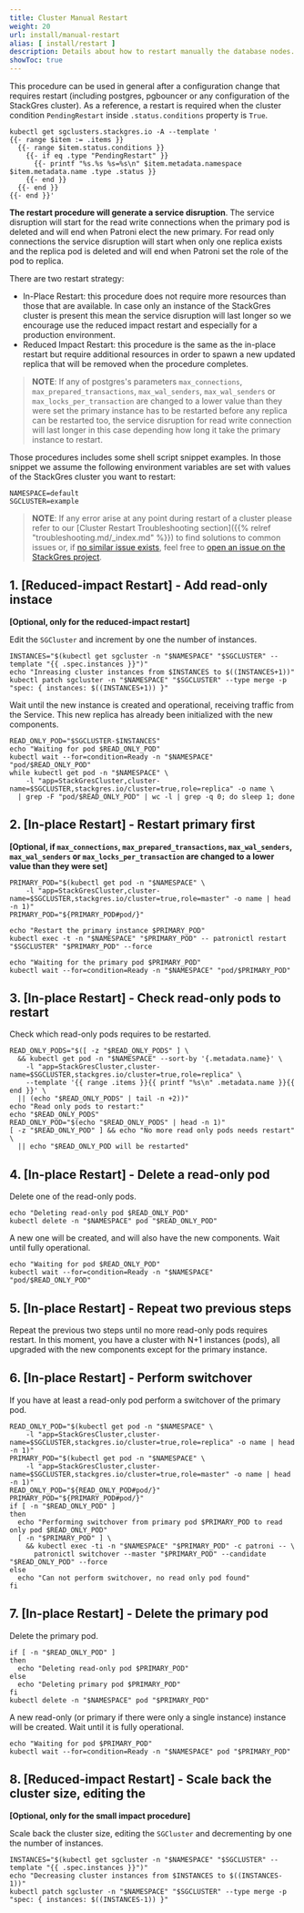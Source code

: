 ```yaml
---
title: Cluster Manual Restart
weight: 20
url: install/manual-restart
alias: [ install/restart ]
description: Details about how to restart manually the database nodes.
showToc: true
---
```


This procedure can be used in general after a configuration change that requires restart (including
 postgres, pgbouncer or any configuration of the StackGres cluster). As a reference, a restart is
 required when the cluster condition `PendingRestart` inside `.status.conditions` property is
 `True`.

```shell
kubectl get sgclusters.stackgres.io -A --template '
{{- range $item := .items }}
  {{- range $item.status.conditions }}
    {{- if eq .type "PendingRestart" }}
      {{- printf "%s.%s %s=%s\n" $item.metadata.namespace $item.metadata.name .type .status }}
    {{- end }}
  {{- end }}
{{- end }}'
```

**The restart procedure will generate a service disruption**. The service disruption will start for the
 read write connections when the primary pod is deleted and will end when Patroni elect the new
 primary. For read only connections the service disruption will start when only one replica exists
 and the replica pod is deleted and will end when Patroni set the role of the pod to replica.

There are two restart strategy:

* In-Place Restart: this procedure does not require more resources than those that are available.
 In case only an instance of the StackGres cluster is present this mean the service disruption
 will last longer so we encourage use the reduced impact restart and especially for a production
 environment.
* Reduced Impact Restart: this procedure is the same as the in-place restart but require additional
 resources in order to spawn a new updated replica that will be removed when the procedure completes.

> **NOTE**: If any of postgres's parameters `max_connections`, `max_prepared_transactions`, `max_wal_senders`,
> `max_wal_senders` or `max_locks_per_transaction` are changed to a lower value than they were set
> the primary instance has to be restarted before any replica can be restarted too, the service disruption
> for read write connection will last longer in this case depending how long it take the primary instance
> to restart.

Those procedures includes some shell script snippet examples. In those snippet we assume the
 following environment variables are set with values of the StackGres cluster you want to restart:

```shell
NAMESPACE=default
SGCLUSTER=example
```

> **NOTE**: If any error arise at any point during restart of a cluster please refer to our [Cluster Restart Troubleshooting section]({{% relref "troubleshooting.md/_index.md" %}})
> to find solutions to common issues or, if [no similar issue exists](https://gitlab.com/ongresinc/stackgres/-/issues?scope=all&utf8=%E2%9C%93&state=all),
> feel free to [open an issue on the StackGres project](https://gitlab.com/ongresinc/stackgres/-/issues/new?issue%5Bassignee_id%5D=&issue%5Bmilestone_id%5D=).

## 1. \[Reduced-impact Restart\] - Add read-only instace

**\[Optional, only for the reduced-impact restart\]**

Edit the `SGCluster` and increment by one the number of instances.

```shell
INSTANCES="$(kubectl get sgcluster -n "$NAMESPACE" "$SGCLUSTER" --template "{{ .spec.instances }}")"
echo "Inreasing cluster instances from $INSTANCES to $((INSTANCES+1))"
kubectl patch sgcluster -n "$NAMESPACE" "$SGCLUSTER" --type merge -p "spec: { instances: $((INSTANCES+1)) }"
```

Wait until the new instance is created and operational, receiving traffic from the Service. This new
 replica has already been initialized with the new components.

```shell
READ_ONLY_POD="$SGCLUSTER-$INSTANCES"
echo "Waiting for pod $READ_ONLY_POD"
kubectl wait --for=condition=Ready -n "$NAMESPACE" "pod/$READ_ONLY_POD"
while kubectl get pod -n "$NAMESPACE" \
    -l "app=StackGresCluster,cluster-name=$SGCLUSTER,stackgres.io/cluster=true,role=replica" -o name \
  | grep -F "pod/$READ_ONLY_POD" | wc -l | grep -q 0; do sleep 1; done
```

## 2. \[In-place Restart\] - Restart primary first

**\[Optional, if `max_connections`, `max_prepared_transactions`, `max_wal_senders`,
 `max_wal_senders` or `max_locks_per_transaction` are changed to a lower value than they were set\]**

```shell
PRIMARY_POD="$(kubectl get pod -n "$NAMESPACE" \
    -l "app=StackGresCluster,cluster-name=$SGCLUSTER,stackgres.io/cluster=true,role=master" -o name | head -n 1)"
PRIMARY_POD="${PRIMARY_POD#pod/}"

echo "Restart the primary instance $PRIMARY_POD"
kubectl exec -t -n "$NAMESPACE" "$PRIMARY_POD" -- patronictl restart "$SGCLUSTER" "$PRIMARY_POD" --force

echo "Waiting for the primary pod $PRIMARY_POD"
kubectl wait --for=condition=Ready -n "$NAMESPACE" "pod/$PRIMARY_POD"
```

## 3. \[In-place Restart\] - Check read-only pods to restart

Check which read-only pods requires to be restarted.

```shell
READ_ONLY_PODS="$([ -z "$READ_ONLY_PODS" ] \
  && kubectl get pod -n "$NAMESPACE" --sort-by '{.metadata.name}' \
    -l "app=StackGresCluster,cluster-name=$SGCLUSTER,stackgres.io/cluster=true,role=replica" \
    --template '{{ range .items }}{{ printf "%s\n" .metadata.name }}{{ end }}' \
  || (echo "$READ_ONLY_PODS" | tail -n +2))"
echo "Read only pods to restart:"
echo "$READ_ONLY_PODS"
READ_ONLY_POD="$(echo "$READ_ONLY_PODS" | head -n 1)"
[ -z "$READ_ONLY_POD" ] && echo "No more read only pods needs restart" \
  || echo "$READ_ONLY_POD will be restarted"
```

## 4. \[In-place Restart\] - Delete a read-only pod

Delete one of the read-only pods.

```shell
echo "Deleting read-only pod $READ_ONLY_POD"
kubectl delete -n "$NAMESPACE" pod "$READ_ONLY_POD"
```

A new one will be created, and will also have the new components. Wait until fully operational.

```shell
echo "Waiting for pod $READ_ONLY_POD"
kubectl wait --for=condition=Ready -n "$NAMESPACE" "pod/$READ_ONLY_POD"
```

## 5. \[In-place Restart\] - Repeat two previous steps

Repeat the previous two steps until no more read-only pods requires restart. In this moment,
 you have a cluster with N+1 instances (pods), all upgraded with the new components except for
 the primary instance.

## 6. \[In-place Restart\] - Perform switchover

If you have at least a read-only pod perform a switchover of the primary pod.

```shell
READ_ONLY_POD="$(kubectl get pod -n "$NAMESPACE" \
    -l "app=StackGresCluster,cluster-name=$SGCLUSTER,stackgres.io/cluster=true,role=replica" -o name | head -n 1)"
PRIMARY_POD="$(kubectl get pod -n "$NAMESPACE" \
    -l "app=StackGresCluster,cluster-name=$SGCLUSTER,stackgres.io/cluster=true,role=master" -o name | head -n 1)"
READ_ONLY_POD="${READ_ONLY_POD#pod/}"
PRIMARY_POD="${PRIMARY_POD#pod/}"
if [ -n "$READ_ONLY_POD" ]
then
  echo "Performing switchover from primary pod $PRIMARY_POD to read only pod $READ_ONLY_POD"
  [ -n "$PRIMARY_POD" ] \
    && kubectl exec -ti -n "$NAMESPACE" "$PRIMARY_POD" -c patroni -- \
      patronictl switchover --master "$PRIMARY_POD" --candidate "$READ_ONLY_POD" --force
else
  echo "Can not perform switchover, no read only pod found"
fi
```

## 7. \[In-place Restart\] - Delete the primary pod

Delete the primary pod.


```shell
if [ -n "$READ_ONLY_POD" ]
then
  echo "Deleting read-only pod $PRIMARY_POD"
else
  echo "Deleting primary pod $PRIMARY_POD"
fi
kubectl delete -n "$NAMESPACE" pod "$PRIMARY_POD"
```

A new read-only (or primary if there were only a single instance) instance will be created. Wait until it is fully operational.

```shell
echo "Waiting for pod $PRIMARY_POD"
kubectl wait --for=condition=Ready -n "$NAMESPACE" pod "$PRIMARY_POD"
```

## 8. \[Reduced-impact Restart\] - Scale back the cluster size, editing the

**\[Optional, only for the small impact procedure\]**

Scale back the cluster size, editing the `SGCluster` and decrementing by one the number of
 instances.

```shell
INSTANCES="$(kubectl get sgcluster -n "$NAMESPACE" "$SGCLUSTER" --template "{{ .spec.instances }}")"
echo "Decreasing cluster instances from $INSTANCES to $((INSTANCES-1))"
kubectl patch sgcluster -n "$NAMESPACE" "$SGCLUSTER" --type merge -p "spec: { instances: $((INSTANCES-1)) }"
```
